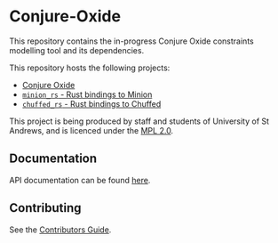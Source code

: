# Conjure-Oxide

This repository contains the in-progress Conjure Oxide constraints modelling
tool and its dependencies. 

This repository hosts the following projects:

* [Conjure Oxide](https://github.com/conjure-cp/conjure-oxide/tree/main/conjure_oxide)
* [`minion_rs` - Rust bindings to Minion](https://github.com/conjure-cp/conjure-oxide/tree/main/solvers/minion)
* [`chuffed_rs` - Rust bindings to Chuffed](https://github.com/conjure-cp/conjure-oxide/tree/main/solvers/chuffed)

This project is being produced by staff and students of University of St
Andrews, and is licenced under the [MPL 2.0](./LICENCE).

## Documentation

API documentation can be found [here](https://conjure-cp.github.io/conjure-oxide/docs/).

## Contributing

See the [Contributors Guide](https://github.com/conjure-cp/conjure-oxide/wiki/Contributing).

<!-- vim: cc=80
-->
